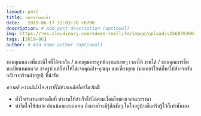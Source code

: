 ```yaml
---
layout: post
title: หมอนวดคนเก่ง
date:   2019-06-17 22:03:28 +0700
description: # Add post description (optional)
img: https://res.cloudinary.com/sdees-reallife/image/upload/v1560783604/IMG_8228.jpg # Add image post (optional)
tags: [2019-06]
author: # Add name author (optional)
---
```

ขอบคุณหลวงพี่และดีใจที่ได้พบกัน / ขอบคุณการดูหน้างานสบายๆ เวลาได้ งานได้ / ขอบคุณการขึ้นทะเบียนหมอนวด ขาดรูป แต่ก็ทำให้ได้เจอคุณป้า-คุณลุง และพี่ยงยุทธ (มอเตอร์ไซด์ที่พาไปส่ง-รอรับกลับจากร้านถ่ายรูป) ที่น่ารัก

<i class="fa fa-child" style="color:plum"></i>

*ความดี ความมีน้ำใจ การที่ได้ช่วยเหลือใครในวันนี้*:
- ตั้งใจทำงานอย่างเต็มที่ ทำงานให้สำเร็จให้ได้ตามเงื่อนไขของเวลาและราคา
- ทำจิตใจให้สบาย อ่อนน้อมและอดทน ถึงบางทีจะมีรู้สึกขัดๆ ในใจอยู่บ้างก็แค่รับรู้ไว้ก็เท่านั้นเอง
